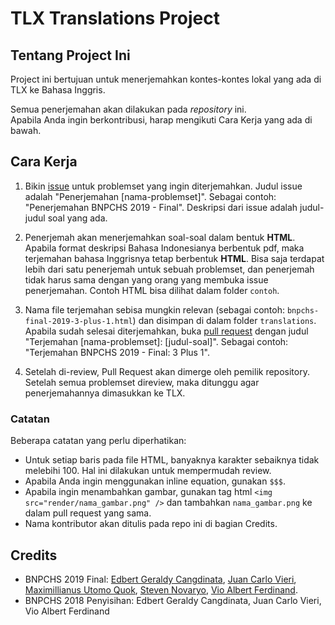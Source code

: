 # TLX Translations Project

## Tentang Project Ini

Project ini bertujuan untuk menerjemahkan kontes-kontes lokal yang ada di TLX ke Bahasa Inggris.

Semua penerjemahan akan dilakukan pada *repository* ini. \
Apabila Anda ingin berkontribusi, harap mengikuti Cara Kerja yang ada di bawah.

## Cara Kerja

1. Bikin [issue](https://github.com/prabowo02/tlx-translations/issues) untuk problemset yang ingin diterjemahkan. Judul issue adalah "Penerjemahan [nama-problemset]". Sebagai contoh: "Penerjemahan BNPCHS 2019 - Final". Deskripsi dari issue adalah judul-judul soal yang ada.

2. Penerjemah akan menerjemahkan soal-soal dalam bentuk **HTML**. Apabila format deskripsi Bahasa Indonesianya berbentuk pdf, maka terjemahan bahasa Inggrisnya tetap berbentuk **HTML**. Bisa saja terdapat lebih dari satu penerjemah untuk sebuah problemset, dan penerjemah tidak harus sama dengan yang orang yang membuka issue penerjemahan. Contoh HTML bisa dilihat dalam folder `contoh`.

3. Nama file terjemahan sebisa mungkin relevan (sebagai contoh: `bnpchs-final-2019-3-plus-1.html`) dan disimpan di dalam folder `translations`. Apabila sudah selesai diterjemahkan, buka [pull request](https://github.com/prabowo02/tlx-translations/pulls) dengan judul "Terjemahan [nama-problemset]: [judul-soal]". Sebagai contoh: "Terjemahan BNPCHS 2019 - Final: 3 Plus 1".

4. Setelah di-review, Pull Request akan dimerge oleh pemilik repository. Setelah semua problemset direview, maka ditunggu agar penerjemahannya dimasukkan ke TLX.

### Catatan

Beberapa catatan yang perlu diperhatikan:

- Untuk setiap baris pada file HTML, banyaknya karakter sebaiknya tidak melebihi 100. Hal ini dilakukan untuk mempermudah review.
- Apabila Anda ingin menggunakan inline equation, gunakan `$$$`.
- Apabila ingin menambahkan gambar, gunakan tag html `<img src="render/nama_gambar.png" />` dan tambahkan `nama_gambar.png` ke dalam pull request yang sama.
- Nama kontributor akan ditulis pada repo ini di bagian Credits.

## Credits

- BNPCHS 2019 Final: [Edbert Geraldy Cangdinata](https://github.com/Berted), [Juan Carlo Vieri](https://github.com/juancarlovieri), [Maximillianus Utomo Quok](https://github.com/tzaph), [Steven Novaryo](https://github.com/stevennovaryo), [Vio Albert Ferdinand](https://github.com/VioAlbert).
- BNPCHS 2018 Penyisihan: Edbert Geraldy Cangdinata, Juan Carlo Vieri, Vio Albert Ferdinand
